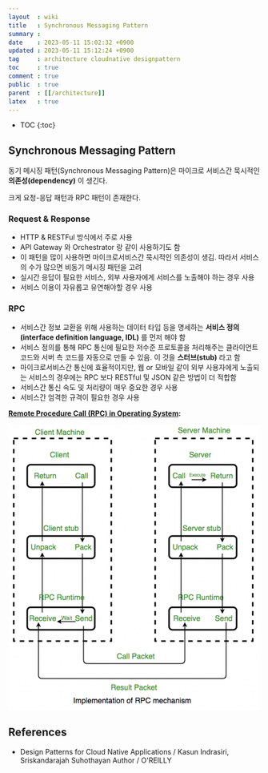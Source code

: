 ```yaml
---
layout  : wiki
title   : Synchronous Messaging Pattern
summary : 
date    : 2023-05-11 15:02:32 +0900
updated : 2023-05-11 15:12:24 +0900
tag     : architecture cloudnative designpattern
toc     : true
comment : true
public  : true
parent  : [[/architecture]]
latex   : true
---
```

* TOC
{:toc}

## Synchronous Messaging Pattern

동기 메시징 패턴(Synchronous Messaging Pattern)은 마이크로 서비스간 묵시적인 __의존성(dependency)__ 이 생긴다.

크게 요청-응답 패턴과 RPC 패턴이 존재한다.

### Request & Response

- HTTP & RESTFul 방식에서 주로 사용
- API Gateway 와 Orchestrator 랑 같이 사용하기도 함
- 이 패턴을 많이 사용하면 마이크로서비스간 묵시적인 의존성이 생김. 따라서 서비스의 수가 많으면 비동기 메시징 패턴을 고려
- 실시간 응답이 필요한 서비스, 외부 사용자에게 서비스를 노출해야 하는 경우 사용
- 서비스 이용이 자유롭고 유연해야할 경우 사용

### RPC

- 서비스간 정보 교환을 위해 사용하는 데이터 타입 등을 명세하는 __서비스 정의(interface definition language, IDL)__ 를 먼저 해야 함
- 서비스 정의를 통해 RPC 통신에 필요한 저수준 프로토콜을 처리해주는 클라이언트 코드와 서버 측 코드를 자동으로 만들 수 있음. 이 것을 __스터브(stub)__ 라고 함
- 마이크로서비스간 통신에 효율적이지만, 웹 or 모바일 같이 외부 사용자에게 노출되는 서비스의 경우에는 RPC 보다 RESTful 및 JSON 같은 방법이 더 적합함
- 서비스간 통신 속도 및 처리량이 매우 중요한 경우 사용
- 서비스간 엄격한 규격이 필요한 경우 사용

__[Remote Procedure Call (RPC) in Operating System](https://www.geeksforgeeks.org/remote-procedure-call-rpc-in-operating-system/):__

![](/resource/wiki/architecture-sync-messaging/rpc.png)

## References

- Design Patterns for Cloud Native Applications / Kasun Indrasiri, Sriskandarajah Suhothayan Author / O'REILLY

